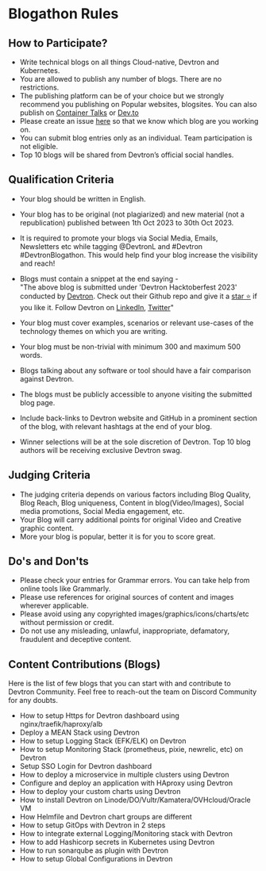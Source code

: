 # Blogathon Rules

## How to Participate?

- Write technical blogs on all things Cloud-native, Devtron and Kubernetes. 
- You are allowed to publish any number of blogs. There are no restrictions.
- The publishing platform can be of your choice but we strongly recommend you publishing on Popular websites, blogsites. You can also publish on [Container Talks](https://medium.com/container-talks) or [Dev.to](https://dev.to/devtron_)
- Please create an issue [here](https://github.com/devtron-labs/devtron-blogathon/issues/new) so that we know which blog are you working on.
- You can submit blog entries only as an individual. Team participation is not eligible.
- Top 10 blogs will be shared from Devtron’s official social handles.

## Qualification Criteria

- Your blog should be written in English.
- Your blog has to be original (not plagiarized) and new material (not a republication) published between 1th Oct 2023 to 30th Oct 2023.
- It is required to promote your blogs via Social Media, Emails, Newsletters etc while tagging @DevtronL and #Devtron #DevtronBlogathon. This would help find your blog increase the visibility and reach!
- Blogs must contain a snippet at the end saying -  
  "The above blog is submitted under 'Devtron Hacktoberfest 2023' conducted by [Devtron](https://devtron.ai/). Check out their Github repo and give it a [star ⭐️](https://github.com/devtron-labs/devtron) if you like it. Follow Devtron on [LinkedIn](https://www.linkedin.com/company/devtron-labs/), [Twitter](https://twitter.com/DevtronL)"

- Your blog must cover examples, scenarios or relevant use-cases of the technology themes on which you are writing.
- Your blog must be non-trivial with minimum 300 and maximum 500 words.
- Blogs talking about any software or tool should have a fair comparison against Devtron.
- The blogs must be publicly accessible to anyone visiting the submitted blog page.
- Include back-links to Devtron website and GitHub in a prominent section of the blog, with relevant hashtags at the end of your blog.
- Winner selections will be at the sole discretion of Devtron. Top 10 blog authors will be receiving exclusive Devtron swag.

## Judging Criteria

- The judging criteria depends on various factors including Blog Quality, Blog Reach, Blog uniqueness, Content in blog(Video/Images), Social media promotions, Social Media engagement, etc.
- Your Blog will carry additional points for original Video and Creative graphic content.
- More your blog is popular, better it is for you to score great.

## Do's and Don'ts

- Please check your entries for Grammar errors. You can take help from online tools like Grammarly.
- Please use references for original sources of content and images wherever applicable.
- Please avoid using any copyrighted images/graphics/icons/charts/etc without permission or credit.
- Do not use any misleading, unlawful, inappropriate, defamatory, fraudulent and deceptive content.

## Content Contributions (Blogs)

Here is the list of few blogs that you can start with and contribute to Devtron Community. Feel free to reach-out the team on Discord Community for any doubts.

- How to setup Https for Devtron dashboard using nginx/traefik/haproxy/alb
- Deploy a MEAN Stack using Devtron
- How to setup Logging Stack (EFK/ELK) on Devtron
- How to setup Monitoring Stack (prometheus, pixie, newrelic, etc) on Devtron
- Setup SSO Login for Devtron dashboard
- How to deploy a microservice in multiple clusters using Devtron
- Configure and deploy an application with HAproxy using Devtron
- How to deploy your custom charts using Devtron
- How to install Devtron on Linode/DO/Vultr/Kamatera/OVHcloud/Oracle VM
- How Helmfile and Devtron chart groups are different
- How to setup GitOps with Devtron in 2 steps
- How to integrate external Logging/Monitoring stack with Devtron
- How to add Hashicorp secrets in Kubernetes using Devtron
- How to run sonarqube as plugin with Devtron
- How to setup Global Configurations in Devtron
